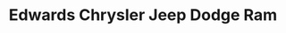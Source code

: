 ---
title: "Edwards Chrysler Jeep Dodge Ram"
url: /omaha/edwards-chrysler-jeep-dodge-ram/
shop: Autohaus
---
